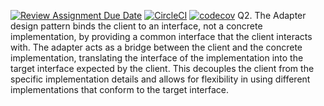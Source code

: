 [![Review Assignment Due Date](https://classroom.github.com/assets/deadline-readme-button-24ddc0f5d75046c5622901739e7c5dd533143b0c8e959d652212380cedb1ea36.svg)](https://classroom.github.com/a/rZAdg2uL)
[![CircleCI](https://dl.circleci.com/status-badge/img/gh/knas1/lab-05/tree/main.svg?style=svg)](https://dl.circleci.com/status-badge/redirect/gh/knas1/lab-05/tree/main)
[![codecov](https://codecov.io/gh/knas1/lab-05/branch/main/graph/badge.svg?token=4NL7CDY0CR)](https://codecov.io/gh/knas1/lab-05)
Q2. The Adapter design pattern binds the client to an interface, not a concrete implementation, by providing a common interface that the client interacts with. The adapter acts as a bridge between the client and the concrete implementation, translating the interface of the implementation into the target interface expected by the client. This decouples the client from the specific implementation details and allows for flexibility in using different implementations that conform to the target interface.




